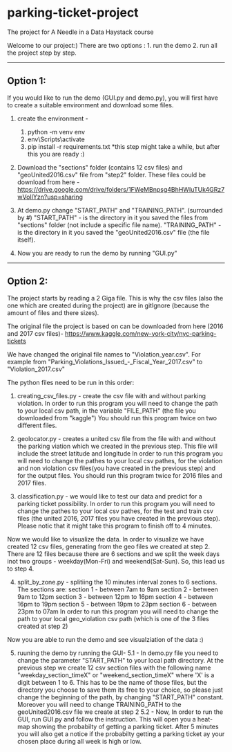 # parking-ticket-project
The project for A Needle in a Data Haystack course

Welcome to our project:)
There are two options : 1. run the demo 2. run all the project step by step.

-------------
Option 1:
-------------
If you would like to run the demo (GUI.py and demo.py), you will first have to create a suitable environment and download some files.

1. create the environment -
    1. python -m venv env
    2. env\Scripts\activate
    3. pip install -r requirements.txt
    *this step might take a while, but after this you are ready :)

2. Download the "sections" folder (contains 12 csv files) and "geoUnited2016.csv" file from "step2" folder. These files could be download from here -
https://drive.google.com/drive/folders/1FWeMBnpsg4BhHWIuTUk4GRz7wVolIYzn?usp=sharing

3. At demo.py change "START_PATH" and "TRAINING_PATH". (surrounded by #)
"START_PATH" - is the directory in it you saved the files from "sections" folder (not include a specific file name).
"TRAINING_PATH" - is the directory in it you saved the "geoUnited2016.csv" file (the file itself).

4. Now you are ready to run the demo by running "GUI.py"

----------------
Option 2:
----------------
The project starts by reading a 2 Giga file.
This is why the csv files (also the one which are created during the project) are in gitIgnore (because the amount of files and there sizes).

The original file the project is based on can be downloaded from here (2016 and 2017 csv files)- https://www.kaggle.com/new-york-city/nyc-parking-tickets

We have changed the original file names to "Violation_year.csv". For example from "Parking_Violations_Issued_-_Fiscal_Year_2017.csv" to "Violation_2017.csv"


The python files need to be run in this order:
1. creating_csv_files.py - create the csv file with and without parking violation.
In order to run this program you will need to change the path to your local csv path, in the variable "FILE_PATH" (the file you downloaded from "kaggle")
You should run this program twice on two different files.

2. geolocator.py - creates a united csv file from the file with and without the parking viation which we created in the previous step. This file will include the street latitude and longitude
In order to run this program you will need to change the pathes to your local csv pathes, for the violation and non violation csv files(you have created in the previous step) and for the output files.
You should run this program twice for 2016 files and 2017 files.

3. classification.py - we would like to test our data and predict for a parking ticket possibility. In order to run this program you will need to change the pathes to your local csv pathes, for the test and train csv files (the united 2016, 2017 files you have created in the previous step). Please notic that it might take this program to finish off to 4 minutes.

Now we would like to visualize the data. In order to visualize we have created 12 csv files, generating from the geo files we created at step 2.
There are 12 files because there are 6 sections and we split the week days inot two groups - weekday(Mon-Fri) and weekend(Sat-Sun). So, this lead us to step 4.

4. split_by_zone.py - splitiing the 10 minutes interval zones to 6 sections.
The sections are:
section 1 - between 7am to 9am
section 2 - between 9am to 12pm
section 3 - between 12pm to 16pm
section 4 - between 16pm to 19pm
section 5 - between 19pm to 23pm
section 6 - between 23pm to 07am
In order to run this program you will need to change the path to your local geo_violation csv path (which is one of the 3 files created at step 2)

Now you are able to run the demo and see visualziation of the data :)

5. ruuning the demo by running the GUI-
    5.1 - In demo.py file you need to change the parameter "START_PATH" to your local path directory. At the previous step we create 12 csv section files with the following name "weekday_section_timeX" or "weekend_section_timeX" where 'X' is a digit between 1 to 6. This has to be the name of those files, but the directory you choose to save them its free to your choice, so please just change the beginning of the path, by changing "START_PATH" constant. Moreover you will need to change TRAINING_PATH to the geoUnited2016.csv file we create at step 2
    5.2 - Now, In order to run the GUI, run GUI.py and follow the instruction.
    This will open you a heat-map showing the probabilty of getting a parking ticket. After 5 minutes you will also get a notice if the probabilty getting a parking ticket ay your chosen place during all week is high or low.


